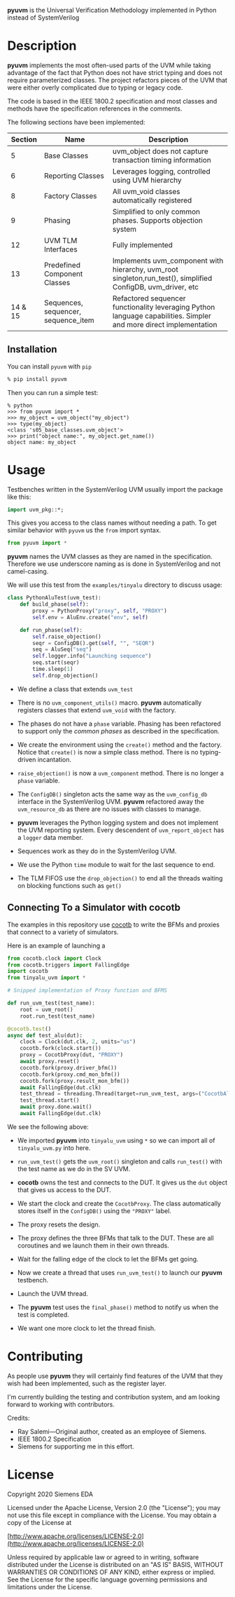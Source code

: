**pyuvm** is the Universal Verification Methodology implemented in Python instead of SystemVerilog



# Description

**pyuvm** implements the most often-used parts of the UVM while taking advantage of the fact that Python does not have strict typing and does not require parameterized classes. The project refactors pieces of the UVM that were either overly complicated due to typing or legacy code.

The code is based in the IEEE 1800.2 specification and most classes and methods have the specification references in the comments.

The following sections have been implemented:

|Section|Name|Description|
|-------|----|-----------|
|5|Base Classes|uvm_object does not capture transaction timing information|
|6|Reporting Classes|Leverages logging, controlled using UVM hierarchy|
|8|Factory Classes|All uvm_void classes automatically registered|
|9|Phasing|Simplified to only common phases. Supports objection system|
|12|UVM TLM Interfaces|Fully implemented|
|13|Predefined Component Classes|Implements uvm_component with hierarchy, uvm_root singleton,run_test(), simplified ConfigDB, uvm_driver, etc|
|14 &  15|Sequences, sequencer, sequence_item|Refactored sequencer functionality leveraging Python language capabilities. Simpler and more direct implementation|


## Installation

You can install `pyuvm` with `pip`

```bash
% pip install pyuvm
```

Then you can run a simple test:

```
% python
>>> from pyuvm import *
>>> my_object = uvm_object("my_object")
>>> type(my_object)
<class 's05_base_classes.uvm_object'>
>>> print("object name:", my_object.get_name())
object name: my_object
```

# Usage

Testbenches written in the SystemVerilog UVM usually import the package like this:

```SystemVerilog
import uvm_pkg::*;
```

This gives you access to the class names without needing a path.  To get 
similar behavior with `pyuvm` us the `from` import syntax.

```Python
from pyuvm import *
```

**pyuvm** names the UVM classes as they are named in the specification. Therefore we use underscore naming as is done in SystemVerilog and not camel-casing.

We will use this test from the `examples/tinyalu` directory to discuss usage:

```python
class PythonAluTest(uvm_test):
    def build_phase(self):
        proxy = PythonProxy("proxy", self, "PROXY")
        self.env = AluEnv.create("env", self)

    def run_phase(self):
        self.raise_objection()
        seqr = ConfigDB().get(self, "", "SEQR")
        seq = AluSeq("seq")
        self.logger.info("Launching sequence")
        seq.start(seqr)
        time.sleep(1)
        self.drop_objection()
```

* We define a class that extends `uvm_test`

* There is no `uvm_component_utils()` macro. **pyuvm** automatically registers classes that extend `uvm_void` with the factory.

* The phases do not have a `phase` variable. Phasing has been refactored to support only the *common phases* as described in the specification. 

* We create the environment using the `create()` method and the factory. Notice that `create()` is now a simple class method. There is no typing-driven incantation.

* `raise_objection()` is now a `uvm_component` method. There is no longer a `phase` variable.

* The `ConfigDB()` singleton acts the same way as the `uvm_config_db` interface in the SystemVerilog UVM. **pyuvm** refactored away the `uvm_resource_db` as there are no issues with classes to manage.

* **pyuvm** leverages the Python logging system and does not implement the UVM reporting system. Every descendent of `uvm_report_object` has a `logger` data member.

* Sequences work as they do in the SystemVerilog UVM.

* We use the Python `time` module to wait for the last sequence to end.

* The TLM FIFOS use the `drop_objection()` to end all the threads waiting on blocking functions such as `get()`

## Connecting To a Simulator with **cocotb**

The examples in this repository use [cocotb](https://github.com/cocotb/cocotb) to write the BFMs and proxies that connect to a variety of simulators.

Here is an example of launching a 

```python
from cocotb.clock import Clock
from cocotb.triggers import FallingEdge
import cocotb
from tinyalu_uvm import *

# Snipped implementation of Proxy function and BFMS

def run_uvm_test(test_name):
    root = uvm_root()
    root.run_test(test_name)

@cocotb.test()
async def test_alu(dut):
    clock = Clock(dut.clk, 2, units="us")
    cocotb.fork(clock.start())
    proxy = CocotbProxy(dut, "PROXY")
    await proxy.reset()
    cocotb.fork(proxy.driver_bfm())
    cocotb.fork(proxy.cmd_mon_bfm())
    cocotb.fork(proxy.result_mon_bfm())
    await FallingEdge(dut.clk)
    test_thread = threading.Thread(target=run_uvm_test, args=("CocotbAluTest",), name="run_test")
    test_thread.start()
    await proxy.done.wait()
    await FallingEdge(dut.clk)

```

We see the following above:

* We imported **pyuvm** into `tinyalu_uvm` using `*` so we can import all of `tinyalu_uvm.py` into here.

* `run_uvm_test()` gets the `uvm_root()` singleton and calls `run_test()` with the test name as we do in the SV UVM.

* **cocotb** owns the test and connects to the DUT. It gives us the `dut` object that gives us access to the DUT.

* We start the clock and create the `CocotbProxy`.  The class automatically stores itself in the `ConfigDB()` using the `"PROXY"` label. 

* The proxy resets the design.

* The proxy defines the three BFMs that talk to the DUT. These are all coroutines and we launch them in their own threads.

* Wait for the falling edge of the clock to let the BFMs get going. 

* Now we create a thread that uses `run_uvm_test()` to launch our **pyuvm** testbench.

* Launch the UVM thread.

* The **pyuvm** test uses the `final_phase()` method to notify us when the test is completed.

* We want one more clock to let the thread finish.


# Contributing

As people use **pyuvm** they will certainly find features of the UVM that they wish had been implemented, such as the register layer. 

I'm currently building the testing and contribution system, and am looking forward to working with contributors.

Credits: 

* Ray Salemi—Original author, created as an employee of Siemens.
* IEEE 1800.2 Specification
* Siemens for supporting me in this effort.

# License

Copyright 2020 Siemens EDA

Licensed under the Apache License, Version 2.0 (the "License");
you may not use this file except in compliance with the License.
You may obtain a copy of the License at

[http://www.apache.org/licenses/LICENSE-2.0](http://www.apache.org/licenses/LICENSE-2.0)

Unless required by applicable law or agreed to in writing, software
distributed under the License is distributed on an "AS IS" BASIS,
WITHOUT WARRANTIES OR CONDITIONS OF ANY KIND, either express or implied.
See the License for the specific language governing permissions and
limitations under the License.


